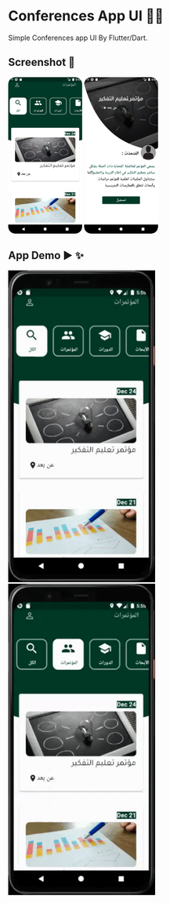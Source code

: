 # Conferences App UI 📱✨

 Simple Conferences app UI By Flutter/Dart.
 
 ## Screenshot 📱
 
 <img src="https://github.com/ENG-ShahadAL-MUTABEQ/Conferences-Flutter-App-UI/blob/master/conferences1.png" width=30% height=30%>   <img src="https://github.com/ENG-ShahadAL-MUTABEQ/Conferences-Flutter-App-UI/blob/master/conferences2.png" width=30% height=30%>
 
 

## App Demo ▶ ✨
<img src="https://github.com/ENG-ShahadAL-MUTABEQ/Conferences-Flutter-App-UI/blob/master/conferences1.gif" width="300" /> <img src="https://github.com/ENG-ShahadAL-MUTABEQ/Conferences-Flutter-App-UI/blob/master/conferences2.gif" width="300" />


